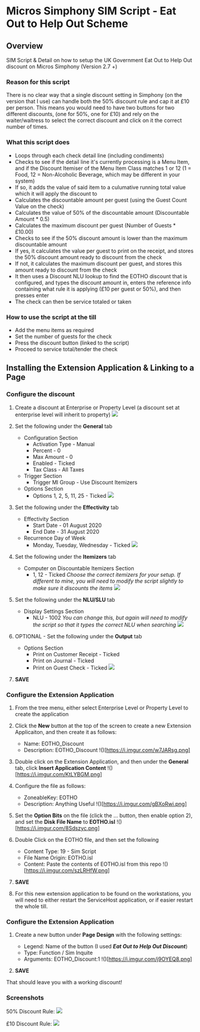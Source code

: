 # Micros Simphony SIM Script - Eat Out to Help Out Scheme
## Overview
SIM Script &amp; Detail on how to setup the UK Government Eat Out to Help Out discount on Micros Simphony (Version 2.7 +)

### Reason for this script
There is no clear way that a single discount setting in Simphony (on the version that I use) can handle both the 50% discount rule and cap it at £10 per person. This means you would need to have two buttons for two different discounts, (one for 50%, one for £10) and rely on the waiter/waitress to select the correct discount and click on it the correct number of times.

### What this script does
- Loops through each check detail line (including condiments)
- Checks to see if the detail line it's currently processing is a Menu Item, and if the Discount Itemiser of the Menu Item Class matches 1 or 12 (1 = Food, 12 = Non-Alcoholic Beverage, which may be different in your system)
- If so, it adds the value of said item to a culumative running total value which it will apply the discount to
- Calculates the discountable amount per guest (using the Guest Count Value on the check)
- Calculates the value of 50% of the discountable amount (Discountable Amount * 0.5)
- Calculates the maximum discount per guest (Number of Guests * £10.00)
- Checks to see if the 50% discount amount is lower than the maximum discountable amount
- If yes, it calculates the value per guest to print on the receipt, and stores the 50% discount amount ready to discount from the check
- If not, it calculates the maximum discount per guest, and stores this amount ready to discount from the check
- It then uses a Discount NLU lookup to find the EOTHO discount that is configured, and types the discount amount in, enters the reference info containing what rule it is applying (£10 per guest or 50%), and then presses enter
- The check can then be service totaled or taken

### How to use the script at the till
- Add the menu items as required
- Set the number of guests for the check
- Press the discount button (linked to the script)
- Proceed to service total/tender the check


## Installing the Extension Application & Linking to a Page
### Configure the discount
1. Create a discount at Enterprise or Property Level (a discount set at enterprise level will inherit to property)
![](https://i.imgur.com/KqnHcKc.png)

2. Set the following under the **General** tab
    - Configuration Section
        - Activation Type - Manual
        - Percent - 0
        - Max Amount - 0
        - Enabled - Ticked
        - Tax Class - All Taxes
    - Trigger Section
        - Trigger MI Group - Use Discount Itemizers
    - Options Section
        - Options 1, 2, 5, 11, 25 - Ticked
 ![](https://i.imgur.com/bztjVFy.png)
 
 3. Set the following under the **Effectivity** tab
    - Effectivity Section
         - Start Date - 01 August 2020
         - End Date - 31 August 2020
    -  Recurrence Day of Week
         - Monday, Tuesday, Wednesday - Ticked
![](https://i.imgur.com/MPmNlbB.png)

4. Set the following under the **Itemizers** tab
    - Computer on Discountable Itemizers Section
        - 1, 12 - Ticked  *Choose the correct itemizers for your setup. If different to mine, you will need to modify the script slightly to make sure it discounts the items*
![](https://i.imgur.com/Kil5NN0.png)

5. Set the following under the **NLU/SLU** tab
    - Display Settings Section
        - NLU - 1002 *You can change this, but again will need to modify the script so that it types the correct NLU when searching*
![](https://i.imgur.com/2VCXQDp.png)

6. OPTIONAL - Set the following under the **Output** tab
    - Options Section
        - Print on Customer Receipt - Ticked
        - Print on Journal - Ticked
        - Print on Guest Check - Ticked 
![](https://i.imgur.com/1UbUNwM.png)

7. **SAVE**


### Configure the Extension Application
1. From the tree menu, either select Enterprise Level or Property Level to create the application

2. Click the **New** button at the top of the screen to create a new Extension Applicaiton, and then create it as follows:
    - Name: EOTHO_Discount
    - Description: EOTHO_Discount
!()[https://i.imgur.com/w7JARsg.png]

3. Double click on the Extension Application, and then under the **General** tab, click **Insert Application Content**
!()[https://i.imgur.com/KtLYBGM.png]

4. Configure the file as follows:
    - ZoneableKey: EOTHO
    - Description: Anything Useful
!()[https://i.imgur.com/gBXoRwi.png]

5. Set the **Option Bits** on the file (click the ... button, then enable option 2), and set the **Disk File Name** to **EOTHO.isl**
!()[https://i.imgur.com/8Sdszyc.png]

6. Double Click on the EOTHO file, and then set the following
    - Content Type: 19 - Sim Script
    - File Name Origin: EOTHO.isl
    - Content: Paste the contents of EOTHO.isl from this repo
!()[https://i.imgur.com/szLRHfW.png]

7. **SAVE**

8. For this new extension application to be found on the workstations, you will need to either restart the ServiceHost application, or if easier restart the whole till.

### Configure the Extension Application
1. Create a new button under **Page Design** with the following settings:
    - Legend: Name of the button (I used ***Eat Out to Help Out Discount***)
    - Type: Function / Sim Inquite
    - Arguments: EOTHO_Discount:1
!()[https://i.imgur.com/j9OYEQ8.png]

2. **SAVE**

That should leave you with a working discount!

### Screenshots
50% Discount Rule:
![](https://i.imgur.com/H7NWy9F.png)

£10 Discount Rule:
![](https://i.imgur.com/1ZNUQU4.png)
